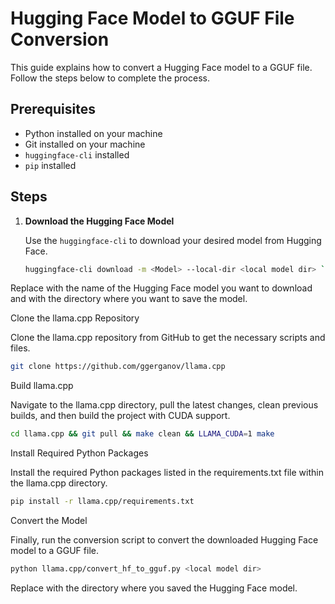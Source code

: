 # Hugging Face Model to GGUF File Conversion

This guide explains how to convert a Hugging Face model to a GGUF file. Follow the steps below to complete the process.

## Prerequisites

- Python installed on your machine
- Git installed on your machine
- `huggingface-cli` installed
- `pip` installed

## Steps

1. **Download the Hugging Face Model**

   Use the `huggingface-cli` to download your desired model from Hugging Face.
    ```bash
   huggingface-cli download -m <Model> --local-dir <local model dir> ```
Replace <Model> with the name of the Hugging Face model you want to download and <local model dir> with the directory where you want to save the model.

Clone the llama.cpp Repository

Clone the llama.cpp repository from GitHub to get the necessary scripts and files.

 ```bash
git clone https://github.com/ggerganov/llama.cpp
 ```
Build llama.cpp

Navigate to the llama.cpp directory, pull the latest changes, clean previous builds, and then build the project with CUDA support.

 ```bash
cd llama.cpp && git pull && make clean && LLAMA_CUDA=1 make
 ```

Install Required Python Packages

Install the required Python packages listed in the requirements.txt file within the llama.cpp directory.

 ```bash
pip install -r llama.cpp/requirements.txt
 ```
Convert the Model

Finally, run the conversion script to convert the downloaded Hugging Face model to a GGUF file.

 ```bash
python llama.cpp/convert_hf_to_gguf.py <local model dir>
 ```
Replace <local model dir> with the directory where you saved the Hugging Face model.


